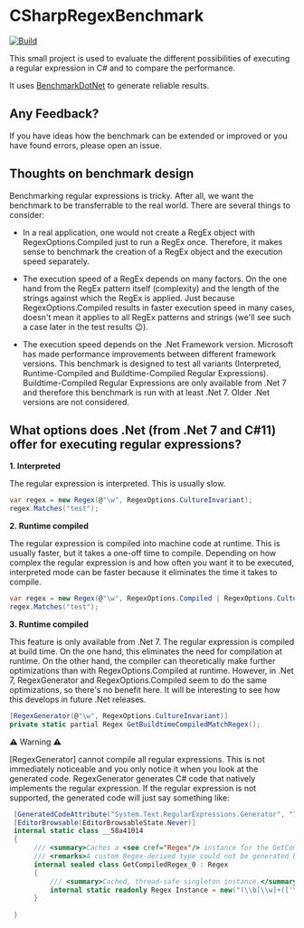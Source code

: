# CSharpRegexBenchmark

[![Build](https://github.com/OPunktSchmidt/CSharpRegexBenchmark/actions/workflows/build.yaml/badge.svg)](https://github.com/OPunktSchmidt/CSharpRegexBenchmark/actions/workflows/build.yaml)

This small project is used to evaluate the different possibilities of executing a regular expression in C# and to compare the performance.

It uses [BenchmarkDotNet](https://github.com/dotnet/BenchmarkDotNet) to generate reliable results. 

## Any Feedback?

If you have ideas how the benchmark can be extended or improved or you have found errors, please open an issue.

## Thoughts on benchmark design

Benchmarking regular expressions is tricky. After all, we want the benchmark to be transferrable to the real world. There are several things to consider:

* In a real application, one would not create a RegEx object with RegexOptions.Compiled just to run a RegEx once. Therefore, it makes sense to benchmark the creation of a RegEx object and the execution speed separately.

* The execution speed of a RegEx depends on many factors. On the one hand from the RegEx pattern itself (complexity) and the length of the strings against which the RegEx is applied. Just because RegexOptions.Compiled results in faster execution speed in many cases, doesn't mean it applies to all RegEx patterns and strings (we'll see such a case later in the test results 😉).

* The execution speed depends on the .Net Framework version. Microsoft has made performance improvements between different framework versions. This benchmark is designed to test all variants (Interpreted, Runtime-Compiled and Buildtime-Compiled Regular Expressions). Buildtime-Compiled Regular Expressions are only available from .Net 7 and therefore this benchmark is run with at least .Net 7. Older .Net versions are not considered.

## What options does .Net (from .Net 7 and C#11) offer for executing regular expressions?

**1. Interpreted** 

The regular expression is interpreted. This is usually slow.

```cs
var regex = new Regex(@"\w", RegexOptions.CultureInvariant);
regex.Matches("test");
```

**2. Runtime compiled** 

The regular expression is compiled into machine code at runtime. This is usually faster, but it takes a one-off time to compile. Depending on how complex the regular expression is and how often you want it to be executed, interpreted mode can be faster because it eliminates the time it takes to compile.

```cs
var regex = new Regex(@"\w", RegexOptions.Compiled | RegexOptions.CultureInvariant);
regex.Matches("test");
```

**3. Runtime compiled** 

This feature is only available from .Net 7. The regular expression is compiled at build time. On the one hand, this eliminates the need for compilation at runtime. On the other hand, the compiler can theoretically make further optimizations than with RegexOptions.Compiled at runtime. However, in .Net 7, RegexGenerator and RegexOptions.Compiled seem to do the same optimizations, so there's no benefit here. It will be interesting to see how this develops in future .Net releases.

```cs
[RegexGenerator(@"\w", RegexOptions.CultureInvariant)]
private static partial Regex GetBuildtimeCompiledMatchRegex();
```
⚠ Warning ⚠

[RegexGenerator] cannot compile all regular expressions. This is not immediately noticeable and you only notice it when you look at the generated code. RegexGenerator generates C# code that natively implements the regular expression. If the regular expression is not supported, the generated code will just say something like:

```cs
 [GeneratedCodeAttribute("System.Text.RegularExpressions.Generator", "7.0.6.32404")]
 [EditorBrowsable(EditorBrowsableState.Never)]
 internal static class __58a41014
 {
      /// <summary>Caches a <see cref="Regex"/> instance for the GetCompiledRegex method.</summary>
      /// <remarks>A custom Regex-derived type could not be generated because the expression contains case-insensitive backreferences which are not supported by the source generator.</remarks>
      internal sealed class GetCompiledRegex_0 : Regex
      {
          /// <summary>Cached, thread-safe singleton instance.</summary>
          internal static readonly Regex Instance = new("(\\b[\\w]+(['\\-]\\w+)?\\b)(?=.*\\1)", RegexOptions.IgnoreCase | RegexOptions.CultureInvariant);
      }
        
 }
```
